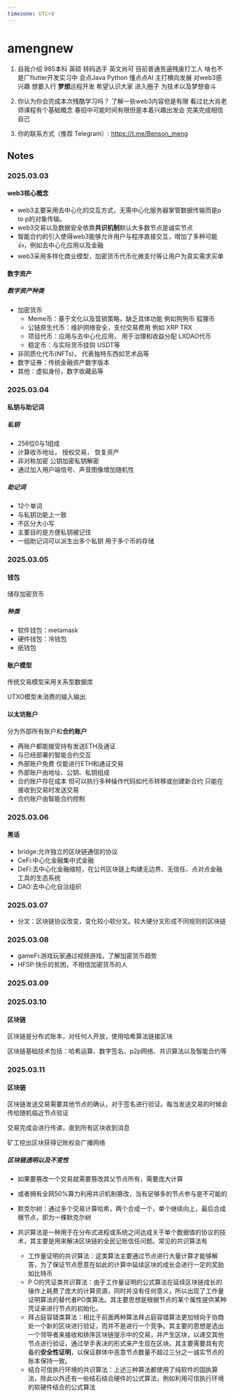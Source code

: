 ```yaml
---
timezone: UTC+8
---
```





# amengnew

1. 自我介绍
    985本科 英硕 转码选手 英文尚可 目前普通苦逼残废打工人 啥也不是厂flutter开发实习中
    会点Java Python 懂点点AI 主打横向发展
    对web3感兴趣 想要入行 **梦想**远程开发
    希望认识大家 进入圈子 为技术以及梦想奋斗
   
3. 你认为你会完成本次残酷学习吗？
   了解一些web3内容但是有限 看过北大肖老师课程有个基础概念
   春招中可能时间有限但是本着兴趣出发会 完美完成相信自己 
5. 你的联系方式（推荐 Telegram）:
   https://t.me/Benson_meng

## Notes

<!-- Content_START -->

### 2025.03.03

#### web3核心概念

- web3主要采用去中心化的交互方式，无需中心化服务器掌管数据传输而是p to p的对象传输。 
- web3交易以及数据安全依靠**共识机制**默认大多数节点是诚实节点
- 智能合约的引入使得web3能够允许用户与程序直接交互，增加了多种可能👍，例如去中心化应用以及金融
- web3采用多样化商业模型，加密货币代币化微支付等让用户为真实需求买单

#### 数字资产

##### 数字资产种类

- 加密货币
  - Meme币：基于文化以及营销策略，缺乏具体功能 例如狗狗币 狐狸币
  - 公链原生代币：维护网络安全，支付交易费用 例如 XRP TRX
  - 项目代币：应用与去中心化应用， 用于治理和收益分配 LXDAO代币
  - 稳定币：与实际货币挂钩 USDT等
- 非同质化代币(NFTs)， 代表独特东西如艺术品等
- 数字证券：传统金融资产数字版本
- 其他：虚拟身份，数字收藏品等

### 2025.03.04

#### 私钥与助记词

##### 私钥

- 256位0与1组成
- 计算收币地址， 授权交易， 恢复资产
- 非对称加密 公钥加密私钥解密
- 通过加入用户端信号、声音图像增加随机性

##### 助记词

- 12个单词
- 与私钥功能上一致
- 不区分大小写
- 主要目的是方便私钥被记住
- 一组助记词可以派生出多个私钥 用于多个币的存储

### 2025.03.05

#### 钱包

储存加密货币

##### 种类

- 软件钱包：metamask
- 硬件钱包：冷钱包
- 纸钱包

#### 账户模型

传统交易模型采用关系型数据库

UTXO模型未消费的输入输出

#### 以太坊账户

分为外部所有账户和**合约账户**

- 两账户都能接受持有发送ETH及通证
- 与已经部署的智能合约交互
- 外部账户免费 仅能进行ETH和通证交易
- 外部账户由地址、公钥、私钥组成
- 合约账户存在成本 但可以执行多种操作代码如代币转移或创建新合约 只能在接收到交易时发送交易
- 合约账户由智能合约控制

### 2025.03.06

#### 黑话

- bridge:允许独立的区块链通信的协议
- CeFi:中心化金融集中式金融
- DeFi:去中心化金融缩短，在公共区块链上构建无边界、无信任、点对点金融工具的生态系统
- DAO:去中心化自治组织

### 2025.03.07

- 分叉：区块链协议改变，变化较小软分叉。较大硬分叉形成不同规则的区块链

### 2025.03.08

- gameFi:游戏玩家通过视频游戏，了解加密货币趋势
- HFSP:快乐的贫困，不相信加密货币的人

### 2025.03.09

### 2025.03.10

#### 区块链

区块链是分布式账本，对任何人开放，使用哈希算法链接区块

区块链基础技术包括：哈希运算、数字签名、p2p网络、共识算法以及智能合约等

### 2025.03.11

#### 区块链

区块链发送交易需要其他节点的确认，对于签名进行验证。每当发送交易的时候会传给随机临近节点验证

交易完成会进行传递，直到所有区块收到消息

矿工挖出区块获得记账权会广播网络

##### 区块链透明以及不变性

- 如果要篡改一个交易就需要篡改其父节点所有，需要庞大计算

- 或者拥有全网50%算力利用共识机制篡改，当有足够多的节点参与是不可能的

- 默克尔树：通过多个交易计算哈希，两个合成一个，单个继续向上，最后合成根节点，即为一棵默克尔树

- 共识算法是一种用于在分布式进程或系统之间达成关于单个数据值的协议的技术，其主要是用来解决区块链的全民记账信任问题。常见的共识算法有

  - 工作量证明的共识算法：这类算法主要通过节点进行大量计算才能够解答，为了保证节点愿意在如此的计算中延续区块的成长会进行一定的奖励如比特币
  - P O的凭证类共识算法：由于工作量证明的公式算法在延续区块链成长的操作上耗费了庞大的计算资源，同时并没有任何意义，所以出现了工作量证明算法的替代者PO类算法。其主要思想是根据节点的某个属性提供某种凭证来进行节点的初始化。
  - 拜占庭容错类算法：相比于前面两种算法拜占庭容错算法更加倾向于协商处一个新的区块进行验证，而并不是进行一个竞争。其主要的思想是选出一个领导者来接收和排序区块链提示中的交易，并产生区块，以递交其他节点进行验证，通过举手表决的形式来产生现在区块。其主要需要具有完备的**安全性证明**，以保证群体中恶意节点数量不超过三分之一诚实节点的账本保持一致。
  - 结合可信执行环境的共识算法：上述三种算法都使用了纯软件的固执算法，除此以外还有一些结石结合硬件的公式算法，例如利用可信执行环境的软硬件结合的公式算法

  



<!-- Content_END -->
